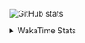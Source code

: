 ![GitHub stats](https://github-readme-stats.vercel.app/api?username=finger-bone&show_icons=true&theme=transparent)

<details>

<summary>WakaTime Stats</summary>

![WakaTime stats](https://github-readme-stats.vercel.app/api/wakatime?username=zend&layout=compact)

</details>
